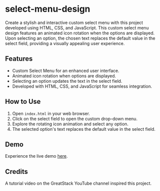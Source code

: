 # select-menu-design

Create a stylish and interactive custom select menu with this project developed using HTML, CSS, and JavaScript. This custom select menu design features an animated icon rotation when the options are displayed. Upon selecting an option, the chosen text replaces the default value in the select field, providing a visually appealing user experience.

## Features

- Custom Select Menu for an enhanced user interface.
- Animated icon rotation when options are displayed.
- Selecting an option updates the text in the select field.
- Developed with HTML, CSS, and JavaScript for seamless integration.

## How to Use

1. Open `index.html` in your web browser.
2. Click on the select field to open the custom drop-down menu.
3. Explore the rotating icon animation and select any option.
4. The selected option's text replaces the default value in the select field.

## Demo

Experience the live demo [here](https://chamindud.github.io/select-menu-design/).

## Credits

A tutorial video on the GreatStack YouTube channel inspired this project.
